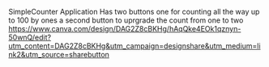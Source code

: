 SimpleCounter Application 
Has two buttons one for counting all the way up to 100 by ones 
a second button to uprgrade the count from one to two
https://www.canva.com/design/DAG2Z8cBKHg/hAqQke4EOk1qznyn-50wnQ/edit?utm_content=DAG2Z8cBKHg&utm_campaign=designshare&utm_medium=link2&utm_source=sharebutton
